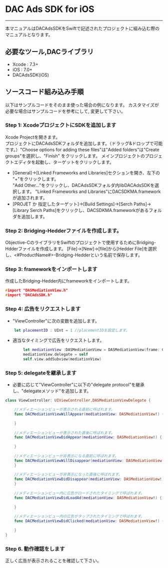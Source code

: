 # DAC Ads SDK for iOS
- - -
本マニュアルはDACAdsSDKをSwiftで記述されたプロジェクトに組み込む際のマニュアルとなります。

## 必要なツール,DACライブラリ
* Xcode : 7.3+
* iOS   : 7.0+
* DACAdsSDK(iOS)

## ソースコード組み込み手順
以下はサンプルコードをそのまま使った場合の例になります。 カスタマイズが必要な場合はサンプルコードを参考にして, 変更して下さい。

### Step 1: XcodeプロジェクトにSDKを追加します
Xcode Projectを開きます。  
プロジェクトにDACAdsSDKフォルダを追加します。（ドラッグ&ドロップで可能です。）"Choose options for adding these files"は"Added folders"は"Create groups"を選択し、"Finish" をクリックします。
メインプロジェクトのプロジェクトエディタを起動し、ターゲットをクリックします。
- [General]->[Linked Frameworks and Libraries]セクションを開き、左下の "+"をクリックします。  
"Add Other..."をクリックし、DACAdsSDKフォルダ内libDACAdsSDKを選択します。
"Linked Frameworks and Libraries"にDACSDKMA.frameworkが追加されます。
- [PROJET か 指定したターゲット]->[Build Settings]->[Serch Paths]->[Library Serch Paths]をクリックし、DACSDKMA.frameworkがあるフォルダを追加します。

### Step 2: Bridging-Hedderファイルを作成します。
Objective-CのライブラリをSwiftのプロジェクトで使用するためにBridging-Hdderファイルを作成します。
[File]->[New]->[file]から[Hedder File]を選択し、<#ProductName#>-Bridging-Hedderという名前で保存します。

### Step 3: frameworkをインポートします
作成したBridging-Hedder内にframeworkをインポートします。

```<#ProductName#>-Bridging-Hedder.h
#import "DASMediationView.h"
#import "DACAdsSDK.h"
```

### Step 4: 広告をリクエストします

- "ViewController"に次の変数を追加します。

```ViewController.swift
    let placementID : UInt = 1 //placementIDを設定します。
```

- 適当なタイミングで広告をリクエストします。

```ViewController.swift
        let mediationView :DASMediationView = DASMediationView(frame: CGRectMake(0,20,320,50),placementID:placementID)
        mediationView.delegate = self
        self.view.addSubview(mediationView)
```

### Step 5: delegateを継承します
- 必要に応じて"ViewController"に以下の"delegate protocol"を継承し、"delegateメソッド"を追加します。

```ViewController.swift
class ViewController: UIViewController,DASMediationViewDelegate {

    //メディエーションビューが表示される直前に呼ばれます。
    func DACMediationViewWillAppear(mediationView: DASMediationView!) {
        
    }
    
    //メディエーションビューが表示された直後に呼ばれます。
    func DACMediationViewDidAppear(mediationView: DASMediationView!) {
        
    }
    
    //メディエーションビューが非表示になる直前に呼ばれます。
    func DACMediationViewWillDisappear(mediationView: DASMediationView!) {
    }
    
    //メディエーションビューが非表示になった直後に呼ばれます。
    func DACMediationViewDidDisappear(mediationView: DASMediationView!) {
    }
    
    //メディエーションビュー内に広告がロードされたタイミングで呼ばれます。
    func DACMediationViewDidLoadAd(mediationView: DASMediationView!) {
        
    }
    
    //メディエーションビュー内の広告がタップされたタイミングで呼ばれます。
    func DACMediationViewDidClicked(mediationView: DASMediationView!) {
    
    }
}
```

### Step 6. 動作確認をします
正しく広告が表示されることを確認して下さい。